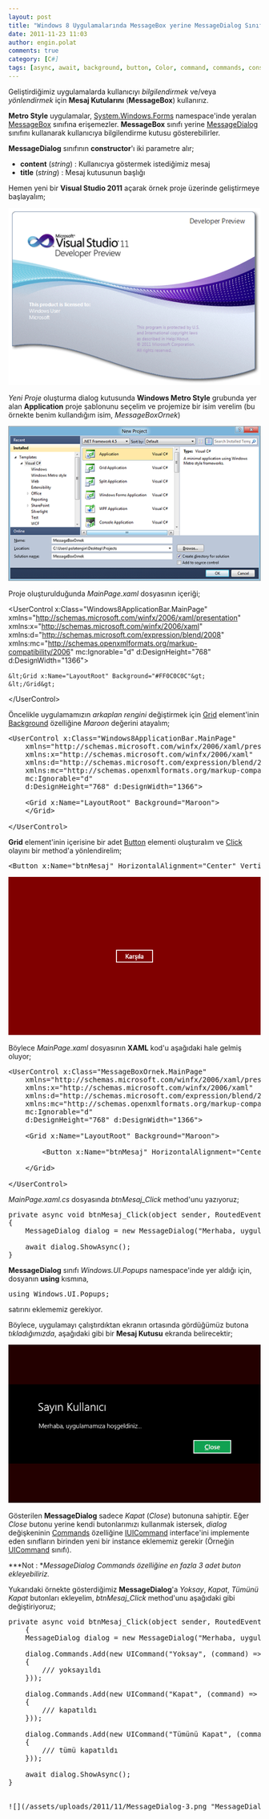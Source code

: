 ```yaml
---
layout: post
title: "Windows 8 Uygulamalarında MessageBox yerine MessageDialog Sınıfının Kullanımı"
date: 2011-11-23 11:03
author: engin.polat
comments: true
category: [C#]
tags: [async, await, background, button, Color, command, commands, constructor, event, grid, iuicommand, messagebox, messagedialog, MetroUI, namespace, routedeventargs, string, uicommand, usercontrol, using, visual studio 2011, windows8, xaml]
---
```

Geliştirdiğimiz uygulamalarda kullanıcıyı *bilgilendirmek* ve/veya *yönlendirmek* için **Mesaj Kutularını** (**MessageBox**) kullanırız.

**Metro Style** uygulamalar, <a href="http://msdn.microsoft.com/library/system.windows.forms" title="System.Windows.Forms Namespace" target="_blank">System.Windows.Forms</a> namespace'inde yeralan <a href="http://msdn.microsoft.com/library/system.windows.forms.messagebox" title="MessageBox Class" target="_blank">MessageBox</a> sınıfına erişemezler. **MessageBox** sınıfı yerine <a href="http://msdn.microsoft.com/library/windows/apps/windows.ui.popups.messagedialog" title="MessageDialog Class" target="_blank">MessageDialog</a> sınıfını kullanarak kullanıcıya bilgilendirme kutusu gösterebilirler.

**MessageDialog** sınıfının **constructor**'ı iki parametre alır;



*   **content** (*string*) : Kullanıcıya göstermek istediğimiz mesaj
*   **title** (*string*) : Mesaj kutusunun başlığı

Hemen yeni bir **Visual Studio 2011** açarak örnek proje üzerinde geliştirmeye başlayalım;

![](/assets/uploads/2011/10/4.png "Visual Studio 2011 - Açılış Ekranı")

*Yeni Proje* oluşturma dialog kutusunda **Windows Metro Style** grubunda yer alan **Application** proje şablonunu seçelim ve projemize bir isim verelim (bu örnekte benim kullandığım isim, *MessageBoxOrnek*)

![](/assets/uploads/2011/11/MessageDialog-0.png "Visual Studio 2011 - Metro Style Application")

Proje oluşturulduğunda *MainPage.xaml* dosyasının içeriği;



&lt;UserControl x:Class="Windows8ApplicationBar.MainPage"
    xmlns="http://schemas.microsoft.com/winfx/2006/xaml/presentation"
    xmlns:x="http://schemas.microsoft.com/winfx/2006/xaml"
    xmlns:d="http://schemas.microsoft.com/expression/blend/2008"
    xmlns:mc="http://schemas.openxmlformats.org/markup-compatibility/2006"
    mc:Ignorable="d"
    d:DesignHeight="768" d:DesignWidth="1366"&gt;

    &lt;Grid x:Name="LayoutRoot" Background="#FF0C0C0C"&gt;
    &lt;/Grid&gt;

&lt;/UserControl&gt;</pre>

Öncelikle uygulamamızın *arkaplan rengini* değiştirmek için <a href="http://msdn.microsoft.com/library/windows.ui.xaml.controls.grid" title="Grid Class" target="_blank">Grid</a> element'inin <a href="http://msdn.microsoft.com/library/windows.ui.xaml.controls.panel.background" title="Background Class" target="_blank">Background</a> özelliğine *Maroon* değerini atayalım;

<pre class="brush:xml">&lt;UserControl x:Class="Windows8ApplicationBar.MainPage"
    xmlns="http://schemas.microsoft.com/winfx/2006/xaml/presentation"
    xmlns:x="http://schemas.microsoft.com/winfx/2006/xaml"
    xmlns:d="http://schemas.microsoft.com/expression/blend/2008"
    xmlns:mc="http://schemas.openxmlformats.org/markup-compatibility/2006"
    mc:Ignorable="d"
    d:DesignHeight="768" d:DesignWidth="1366"&gt;

    &lt;Grid x:Name="LayoutRoot" Background="Maroon"&gt;
    &lt;/Grid&gt;

&lt;/UserControl&gt;</pre>

**Grid** element'inin içerisine bir adet <a href="http://msdn.microsoft.com/library/windows.ui.xaml.controls.button" title="Button Class" target="_blank">Button</a> elementi oluşturalım ve <a href="http://msdn.microsoft.com/library/windows.ui.xaml.controls.primitives.buttonbase.click" title="Click Event" target="_blank">Click</a> olayını bir method'a yönlendirelim;

<pre class="brush:xml">&lt;Button x:Name="btnMesaj" HorizontalAlignment="Center" VerticalAlignment="Center" Content="Karşıla" Click="btnMesaj_Click" /&gt;</pre>

![](/assets/uploads/2011/11/MessageDialog-1.png "MessageDialog Form")

Böylece *MainPage.xaml* dosyasının **XAML** kod'u aşağıdaki hale gelmiş oluyor;

<pre class="brush:xml">&lt;UserControl x:Class="MessageBoxOrnek.MainPage"
    xmlns="http://schemas.microsoft.com/winfx/2006/xaml/presentation"
    xmlns:x="http://schemas.microsoft.com/winfx/2006/xaml"
    xmlns:d="http://schemas.microsoft.com/expression/blend/2008"
    xmlns:mc="http://schemas.openxmlformats.org/markup-compatibility/2006"
    mc:Ignorable="d"
    d:DesignHeight="768" d:DesignWidth="1366"&gt;
    
    &lt;Grid x:Name="LayoutRoot" Background="Maroon"&gt;

        &lt;Button x:Name="btnMesaj" HorizontalAlignment="Center" VerticalAlignment="Center" Content="Karşıla" Click="btnMesaj_Click" /&gt;
        
    &lt;/Grid&gt;
    
&lt;/UserControl&gt;</pre>

*MainPage.xaml.cs* dosyasında *btnMesaj_Click* method'unu yazıyoruz;

<pre class="brush:csharp">private async void btnMesaj_Click(object sender, RoutedEventArgs e)
{
    MessageDialog dialog = new MessageDialog("Merhaba, uygulamamıza hoşgeldiniz...", "Sayın Kullanıcı");

    await dialog.ShowAsync();
}</pre>

**MessageDialog** sınıfı *Windows.UI.Popups* namespace'inde yer aldığı için, dosyanın **using** kısmına,

<pre class="brush:csharp">using Windows.UI.Popups;</pre>

satırını eklememiz gerekiyor.

Böylece, uygulamayı çalıştırdıktan ekranın ortasında gördüğümüz butona *tıkladığımızda*, aşağıdaki gibi bir **Mesaj Kutusu** ekranda belirecektir;

![](/assets/uploads/2011/11/MessageDialog-2.png "MessageDialog Form")

Gösterilen **MessageDialog** sadece *Kapat* (*Close*) butonuna sahiptir. Eğer *Close* butonu yerine kendi butonlarımızı kullanmak istersek, *dialog* değişkeninin <a href="http://msdn.microsoft.com/library/windows/apps/windows.ui.popups.messagedialog.commands" title="MessageDialog.Commands Property" target="_blank">Commands</a> özelliğine <a href="http://msdn.microsoft.com/library/windows/apps/windows.ui.popups.iuicommand" title="IUICommand Interface" target="_blank">IUICommand</a> interface'ini implemente eden sınıfların birinden yeni bir instance eklememiz gerekir (Örneğin <a href="http://msdn.microsoft.com/library/windows/apps/windows.ui.popups.uicommand" title="UICommand Class" target="_blank">UICommand</a> sınıfı).

***Not : **MessageDialog Commands özelliğine en fazla 3 adet buton ekleyebiliriz.*

Yukarıdaki örnekte gösterdiğimiz **MessageDialog**'a *Yoksay*, *Kapat*, *Tümünü Kapat* butonları ekleyelim, *btnMesaj_Click* method'unu aşağıdaki gibi değiştiriyoruz;

<pre class="brush:csharp">private async void btnMesaj_Click(object sender, RoutedEventArgs e)
    {
    MessageDialog dialog = new MessageDialog("Merhaba, uygulamamıza hoşgeldiniz...", "Sayın Kullanıcı");

    dialog.Commands.Add(new UICommand("Yoksay", (command) =>
    {
        /// yoksayıldı
    }));

    dialog.Commands.Add(new UICommand("Kapat", (command) =>
    {
        /// kapatıldı
    }));

    dialog.Commands.Add(new UICommand("Tümünü Kapat", (command) =>
    {
        /// tümü kapatıldı
    }));

    await dialog.ShowAsync();
}


![](/assets/uploads/2011/11/MessageDialog-3.png "MessageDialog Form")

